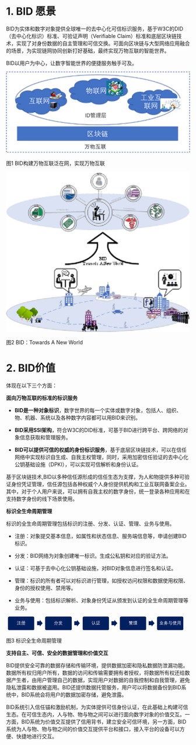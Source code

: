 # 1. BID 愿景
BID为实体和数字对象提供全球唯一的去中心化可信标识服务，基于W3C的DID（去中心化标识）标准、可验证声明（Verifiable Claim）标准和底层区块链技术，实现了对身份数据的自主管理和可信交换。可面向区块链与大型网络应用融合的场景，为实现链网协同创新打好基础，最终实现万物互联的智能世界。

BID以用户为中心，让数字智能世界的便捷服务触手可及。

![Screenshot](../image/1576738723776.png)

图1  BID构建万物互联泛在网，实现万物互联

![1576739048368](../image/1576739048368.png)

图2 BID：Towards A New  World

# 2. BID价值
体现在以下三个方面：

 **面向万物互联的标准的标识服务**

* **BID是一种对象标识**，数字世界的每一个实体或数字对象，包括人、组织、物、机器、系统以及各种数字内容都可以用BID来识别。

* **BID采用SSI架构**，符合W3C的DID标准，可基于BID进行跨平台、跨网络的对象信息获取和管理服务。

* **BID可以提供可信的权威的身份标识服务**，基于底层区块链技术，可以在信任网络中实现标识自生成、自我主权管理，同时，采用加密信任验证的去中心化公钥基础设施（DPKI），可以实现可信解析和身份认证。

基于区块链技术,BID以多种信任源形成的信任生态为支撑，为人和物提供多种可验证身份凭证管理，信任源包括各种权威个人身份提供机构和工业互联网备案企业。其中，对于个人用户来说，可以拥有自我主权的数字身份，统一登录各种应用和在支持数字身份的线下场景使用。

 **标识全生命周期管理**

标识的全生命周期管理包括标识的注册、分发、认证、管理、业务与使用。

* 注册：对象提交基本信息，如属性和状态信息、服务端信息等，申请创建BID标识。

* 分发：BID网络为对象创建唯一标识。生成公私钥和对应的验证方法。

* 认证：可基于去中心化公钥基础设施，对BID对象信息进行签名和认证。

* 管理：标识的所有者可以对标识进行管理，如授权访问权限和数据使用权限、身份的授权使用、禁用等。

* 业务与使用：包括标识解析、对象身份凭证从颁发到认证的全生命周期管理等业务。

​                  ![1576739421649](../image/1576739421649.png)                                  

   图3  标识全生命周期管理

**支持自主、可信、安全的数据管理和价值交互**

BID提供安全可靠的数据存储和传输环境，提供数据加密和隐私数据防泄漏功能。数据所有权归用户所有，数据的访问和传输需要拥有者授权，将数据所有权还给数据产生者，由用户管理自己的数据，实现用户对数据的自我控制和自我管理，避免隐私泄露和数据被盗用。BID还提供数据托管服务，用户可以将数据备份到BID系统中，BID系统会将用户的数据加密存储，避免泄露。

BID系统引入信任锚和激励机制，为实体提供可信身份认证，在此基础上构建可信生态。在可信生态内，人与物、物与物之间可以进行面向数字对象的价值交互。一方面，BID系统为价值交互提供了信用背书，建立安全可信环境，另一方面，BID系统为人与物、物与物之间的价值交互提供平台和接口，接入平台的设备可以方便、快捷地进行交互。
